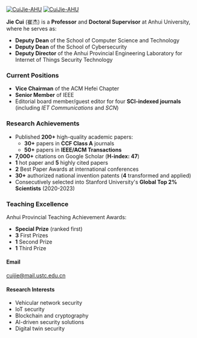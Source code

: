 [![CuiJie-AHU](https://img.shields.io/badge/CuiJie%20AHU-github-blue?logo=github)](https://github.com/CuiJie-AHU)  [![CuiJie-AHU](https://img.shields.io/badge/Offical%20page-AHU-blue)](https://cs.ahu.edu.cn/2021/1214/c20806a276867/page.htm)

**Jie Cui** (崔杰) is a **Professor** and **Doctoral Supervisor** at Anhui University, where he serves as:
- **Deputy Dean** of the School of Computer Science and Technology
- **Deputy Dean** of the School of Cybersecurity
- **Deputy Director** of the Anhui Provincial Engineering Laboratory for Internet of Things Security Technology

### Current Positions
- **Vice Chairman** of the ACM Hefei Chapter
- **Senior Member** of IEEE
- Editorial board member/guest editor for four **SCI-indexed journals** (including *IET Communications* and *SCN*)

### Research Achievements
- Published **200+** high-quality academic papers:
  - **30+** papers in **CCF Class A** journals
  - **50+** papers in **IEEE/ACM Transactions**
- **7,000+** citations on Google Scholar (**H-index: 47**)
- **1** hot paper and **5** highly cited papers
- **2** Best Paper Awards at international conferences
- **30+** authorized national invention patents (**4** transformed and applied)
- Consecutively selected into Stanford University's **Global Top 2% Scientists** (2020-2023)

### Teaching Excellence
Anhui Provincial Teaching Achievement Awards:
- **Special Prize** (ranked first)
- **3** First Prizes
- **1** Second Prize
- **1** Third Prize

#### Email
cuijie@mail.ustc.edu.cn

#### Research Interests
- Vehicular network security 
- IoT security 
- Blockchain and cryptography 
- AI-driven security solutions 
- Digital twin security

